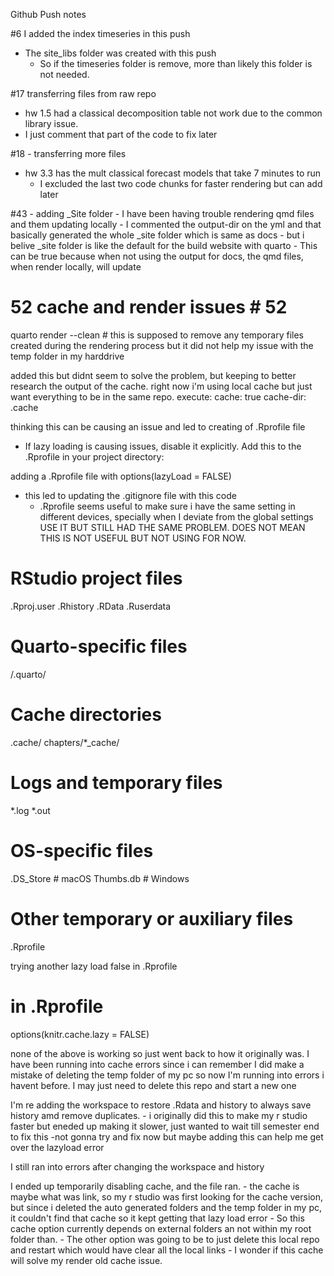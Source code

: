 Github Push notes

#6 I added the index timeseries in this push

- The site_libs folder was created with this push
    - So if the timeseries folder is remove, more than likely this folder is not needed.


#17 transferring files from raw repo
- hw 1.5 had a classical decomposition table not work due to the common library issue.
- I just comment that part of the code to fix later

#18 - transferring more files
- hw 3.3 has the mult classical forecast models that take 7 minutes to run
    - I excluded the last two code chunks for faster rendering but can add later
    
#43 - adding _Site folder 
    - I have been having trouble rendering qmd files and them updating locally
    - I commented the output-dir on the yml and that basically generated the whole _site folder which is same as docs
        - but i belive _site folder is like the default for the build website with quarto
        - This can be true because when not using the output for docs, the qmd files, when render locally, will update
        
        

# 52 cache and render issues # 52
quarto render --clean # this is supposed to remove any temporary files created during the rendering process
but it did not help my issue with the temp folder in my harddrive

added this but didnt seem to solve the problem, but keeping to better research the output of the cache. 
right now i'm using local cache but just want everything to be in the same repo. 
execute:
  cache: true
  cache-dir: .cache
  
thinking this can be causing an issue and led to creating of .Rprofile file
   - If lazy loading is causing issues, disable it explicitly. Add this to the .Rprofile in your project directory:

adding a .Rprofile file with options(lazyLoad = FALSE)
   - this led to updating the .gitignore file with this code
      - .Rprofile seems useful to make sure i have the same setting in different devices, specially when I deviate from the global settings
USE IT BUT STILL HAD THE SAME PROBLEM. DOES NOT MEAN THIS IS NOT USEFUL BUT NOT USING FOR NOW. 
# RStudio project files
.Rproj.user
.Rhistory
.RData
.Ruserdata

# Quarto-specific files
/.quarto/

# Cache directories
.cache/
chapters/*_cache/

# Logs and temporary files
*.log
*.out

# OS-specific files
.DS_Store  # macOS
Thumbs.db  # Windows

# Other temporary or auxiliary files
.Rprofile


trying another lazy load false in .Rprofile
# in .Rprofile
options(knitr.cache.lazy = FALSE)


none of the above is working so just went back to how it originally was. I have been running into cache errors since i can remember 
I did make a mistake of deleting the temp folder of my pc so now I'm running into errors i havent before. I may just need to delete this repo and start a new one

I'm re adding the workspace to restore .Rdata and history to always save history amd remove duplicates. 
    - i originally did this to make my r studio faster but eneded up making it slower, just wanted to wait till semester end to fix this
     -not gonna try and fix now but maybe adding this can help me get over the lazyload error

I still ran into errors after changing the workspace and history

I ended up temporarily disabling cache, and the file ran. 
    - the cache is maybe what was link, so my r studio was first looking for the cache version, but since i deleted the auto generated folders and the temp folder in my pc, it couldn't find that cache so it kept getting that lazy load error
    - So this cache option currently depends on external folders an not within my root folder than.
    - The other option was going to be to just delete this local repo and restart which would have clear all the local links
    - I wonder if this cache will solve my render old cache issue.



